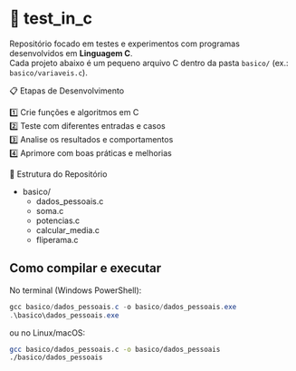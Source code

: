 # 🧪 test_in_c

Repositório focado em testes e experimentos com programas desenvolvidos em **Linguagem C**.  
Cada projeto abaixo é um pequeno arquivo C dentro da pasta `basico/` (ex.: `basico/variaveis.c`).


 📋 Etapas de Desenvolvimento

1️⃣ Crie funções e algoritmos em C  
2️⃣ Teste com diferentes entradas e casos  
3️⃣ Analise os resultados e comportamentos  
4️⃣ Aprimore com boas práticas e melhorias  

 📁 Estrutura do Repositório
- basico/
  - dados_pessoais.c
  - soma.c
  - potencias.c
  - calcular_media.c
  - fliperama.c

 ## Como compilar e executar
No terminal (Windows PowerShell):
```powershell
gcc basico/dados_pessoais.c -o basico/dados_pessoais.exe
.\basico\dados_pessoais.exe
```
ou no Linux/macOS:
```bash
gcc basico/dados_pessoais.c -o basico/dados_pessoais
./basico/dados_pessoais
```
